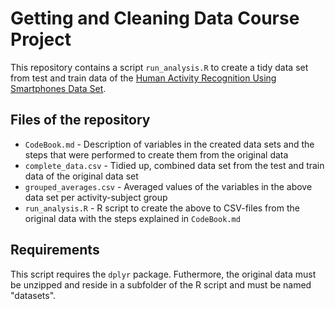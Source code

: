 # Getting and Cleaning Data Course Project

This repository contains a script `run_analysis.R` to create a tidy data set from test and train data of the [Human Activity Recognition Using Smartphones Data Set](http://archive.ics.uci.edu/ml/datasets/Human+Activity+Recognition+Using+Smartphones).

## Files of the repository

* `CodeBook.md` - Description of variables in the created data sets and the steps that were performed to create them from the original data
* `complete_data.csv` - Tidied up, combined data set from the test and train data of the original data set
* `grouped_averages.csv` - Averaged values of the variables in the above data set per activity-subject group
* `run_analysis.R` - R script to create the above to CSV-files from the original data with the steps explained in `CodeBook.md`

## Requirements

This script requires the `dplyr` package. Futhermore, the original data must be unzipped and reside in a subfolder of the R script and must be named "datasets".